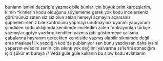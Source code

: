 bunların ismini decsrip'e yazmak bile bunlar için büyük prim kardeşlerim, kimin *kimlerin kodu olduğunu söylememe gerek yok kodu incelerseniz görürsünüz zaten siz siz olun atılan herşeyi açmayın açarsanız şüphelenirseniz bile kontrolünü yapmayı unutmayınız uyarımı yapıyorum şimdiden kodu aldığımda kendimde inceledim zaten fonksiyonları türkçe yazmışlar gptye yazdırıp kendileri yazmış gibi göstermeye çalışma çabalarına hayranım gerçekten kendiside yazmış olabilir sikmimde değil ama maalasef ilk yazdığın kod'da publanıyor sen bunu yazdıysan daha iysini yaparsın evladım senin için sıkıntı yok değilmi yalvarma ss'lerini atmadığım için şükür et buraya // Veda güle güle kullanın bu slow kodu evlatlarım
